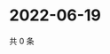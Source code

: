 # 2022-06-19

共 0 条

<!-- BEGIN WEIBO -->
<!-- 最后更新时间 Sun Jun 19 2022 20:26:14 GMT+0800 (China Standard Time) -->

<!-- END WEIBO -->
